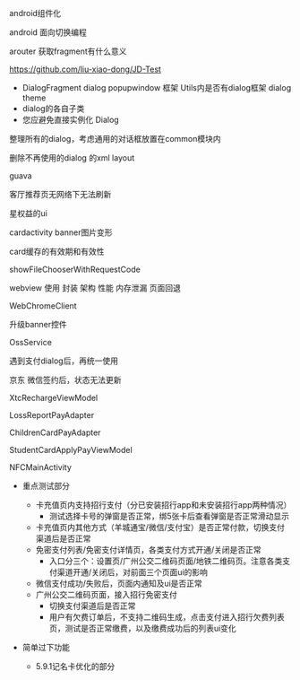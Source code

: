 android组件化

android 面向切换编程

arouter 获取fragment有什么意义

https://github.com/liu-xiao-dong/JD-Test



+ DialogFragment dialog popupwindow 框架 Utils内是否有dialog框架 dialog theme
+ dialog的各自子类
+ 您应避免直接实例化 Dialog

整理所有的dialog，考虑通用的对话框放置在common模块内

删除不再使用的dialog 的xml layout

guava

客厅推荐页无网络下无法刷新

星权益的ui

cardactivity banner图片变形

card缓存的有效期和有效性


showFileChooserWithRequestCode


webview 使用 封装 架构 性能 内存泄漏 页面回退

WebChromeClient

升级banner控件

OssService

遇到支付dialog后，再统一使用

京东 微信签约后，状态无法更新



XtcRechargeViewModel

LossReportPayAdapter

ChildrenCardPayAdapter

StudentCardApplyPayViewModel

NFCMainActivity



+ 重点测试部分
  + 卡充值页内支持招行支付（分已安装招行app和未安装招行app两种情况）
    + 测试选择卡号的弹窗是否正常，绑5张卡后查看弹窗是否正常滑动显示
  + 卡充值页内其他方式（羊城通宝/微信/支付宝）是否正常付款，切换支付渠道后是否正常
  + 免密支付列表/免密支付详情页，各类支付方式开通/关闭是否正常
    + 入口分三个：设置页/广州公交二维码页面/地铁二维码页。注意各类支付渠道开通/关闭后，对前面三个页面ui的影响
  + 微信支付成功/失败后，页面内通知及ui是否正常
  + 广州公交二维码页面，接入招行免密支付
    + 切换支付渠道后是否正常
    + 用户有欠费订单后，不支持二维码生成，点击支付进入招行欠费列表页，测试是否正常缴费，以及缴费成功后的列表ui变化

+ 简单过下功能

  + 5.9.1记名卡优化的部分

    